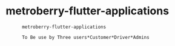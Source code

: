 # metroberry-flutter-applications

          metroberry-flutter-applications

          To Be use by Three users*Customer*Driver*Admins
